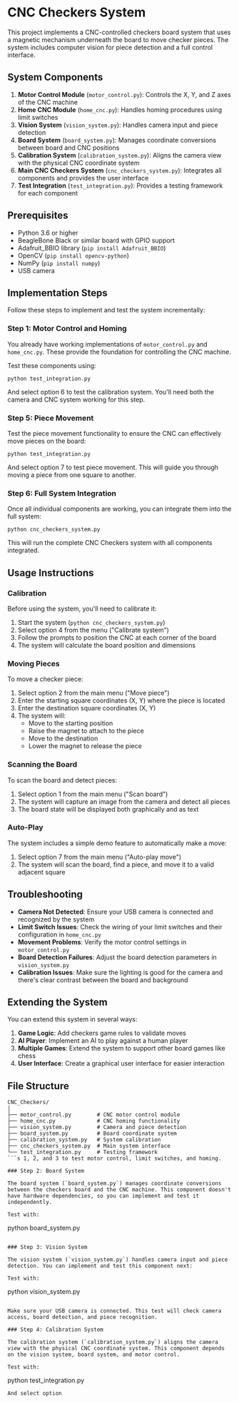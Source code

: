 # CNC Checkers System

This project implements a CNC-controlled checkers board system that uses a magnetic mechanism underneath the board to move checker pieces. The system includes computer vision for piece detection and a full control interface.

## System Components

1. **Motor Control Module** (`motor_control.py`): Controls the X, Y, and Z axes of the CNC machine
2. **Home CNC Module** (`home_cnc.py`): Handles homing procedures using limit switches
3. **Vision System** (`vision_system.py`): Handles camera input and piece detection
4. **Board System** (`board_system.py`): Manages coordinate conversions between board and CNC positions
5. **Calibration System** (`calibration_system.py`): Aligns the camera view with the physical CNC coordinate system
6. **Main CNC Checkers System** (`cnc_checkers_system.py`): Integrates all components and provides the user interface
7. **Test Integration** (`test_integration.py`): Provides a testing framework for each component

## Prerequisites

- Python 3.6 or higher
- BeagleBone Black or similar board with GPIO support
- Adafruit_BBIO library (`pip install Adafruit_BBIO`)
- OpenCV (`pip install opencv-python`)
- NumPy (`pip install numpy`)
- USB camera

## Implementation Steps

Follow these steps to implement and test the system incrementally:

### Step 1: Motor Control and Homing

You already have working implementations of `motor_control.py` and `home_cnc.py`. These provide the foundation for controlling the CNC machine.

Test these components using:
```
python test_integration.py
```
And select option 6 to test the calibration system. You'll need both the camera and CNC system working for this step.

### Step 5: Piece Movement

Test the piece movement functionality to ensure the CNC can effectively move pieces on the board:

```
python test_integration.py
```

And select option 7 to test piece movement. This will guide you through moving a piece from one square to another.

### Step 6: Full System Integration

Once all individual components are working, you can integrate them into the full system:

```
python cnc_checkers_system.py
```

This will run the complete CNC Checkers system with all components integrated.

## Usage Instructions

### Calibration

Before using the system, you'll need to calibrate it:

1. Start the system (`python cnc_checkers_system.py`)
2. Select option 4 from the menu ("Calibrate system")
3. Follow the prompts to position the CNC at each corner of the board
4. The system will calculate the board position and dimensions

### Moving Pieces

To move a checker piece:

1. Select option 2 from the main menu ("Move piece")
2. Enter the starting square coordinates (X, Y) where the piece is located
3. Enter the destination square coordinates (X, Y)
4. The system will:
   - Move to the starting position
   - Raise the magnet to attach to the piece
   - Move to the destination
   - Lower the magnet to release the piece

### Scanning the Board

To scan the board and detect pieces:

1. Select option 1 from the main menu ("Scan board")
2. The system will capture an image from the camera and detect all pieces
3. The board state will be displayed both graphically and as text

### Auto-Play

The system includes a simple demo feature to automatically make a move:

1. Select option 7 from the main menu ("Auto-play move")
2. The system will scan the board, find a piece, and move it to a valid adjacent square

## Troubleshooting

- **Camera Not Detected**: Ensure your USB camera is connected and recognized by the system
- **Limit Switch Issues**: Check the wiring of your limit switches and their configuration in `home_cnc.py`
- **Movement Problems**: Verify the motor control settings in `motor_control.py`
- **Board Detection Failures**: Adjust the board detection parameters in `vision_system.py`
- **Calibration Issues**: Make sure the lighting is good for the camera and there's clear contrast between the board and background

## Extending the System

You can extend this system in several ways:

1. **Game Logic**: Add checkers game rules to validate moves
2. **AI Player**: Implement an AI to play against a human player
3. **Multiple Games**: Extend the system to support other board games like chess
4. **User Interface**: Create a graphical user interface for easier interaction

## File Structure

```
CNC_Checkers/
│
├── motor_control.py        # CNC motor control module
├── home_cnc.py             # CNC homing functionality
├── vision_system.py        # Camera and piece detection
├── board_system.py         # Board coordinate system
├── calibration_system.py   # System calibration
├── cnc_checkers_system.py  # Main system interface
└── test_integration.py     # Testing framework
```s 1, 2, and 3 to test motor control, limit switches, and homing.

### Step 2: Board System

The board system (`board_system.py`) manages coordinate conversions between the checkers board and the CNC machine. This component doesn't have hardware dependencies, so you can implement and test it independently.

Test with:
```
python board_system.py
```

### Step 3: Vision System

The vision system (`vision_system.py`) handles camera input and piece detection. You can implement and test this component next:

Test with:
```
python vision_system.py
```

Make sure your USB camera is connected. This test will check camera access, board detection, and piece recognition.

### Step 4: Calibration System

The calibration system (`calibration_system.py`) aligns the camera view with the physical CNC coordinate system. This component depends on the vision system, board system, and motor control.

Test with:
```
python test_integration.py
```
And select option